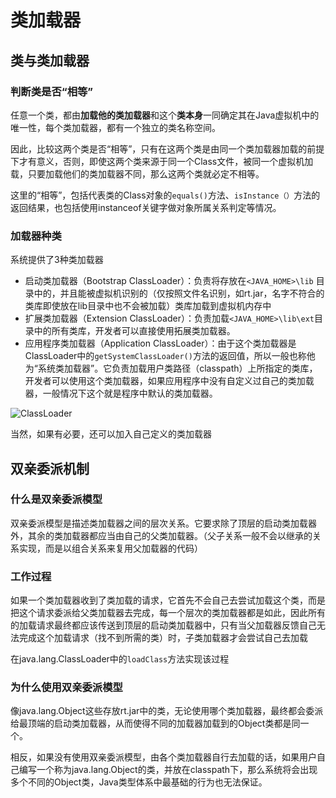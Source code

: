# 类加载器

## 类与类加载器

### 判断类是否“相等”

任意一个类，都由**加载他的类加载器**和这个**类本身**一同确定其在Java虚拟机中的唯一性，每个类加载器，都有一个独立的类名称空间。

因此，比较这两个类是否“相等”，只有在这两个类是由同一个类加载器加载的前提下才有意义，否则，即使这两个类来源于同一个Class文件，被同一个虚拟机加载，只要加载他们的类加载器不同，那么这两个类就必定不相等。

这里的“相等”，包括代表类的Class对象的`equals()`方法、`isInstance（）`方法的返回结果，也包括使用instanceof关键字做对象所属关系判定等情况。

### 加载器种类

系统提供了3种类加载器

- 启动类加载器（Bootstrap ClassLoader）：负责将存放在`<JAVA_HOME>\lib` 目录中的，并且能被虚拟机识别的（仅按照文件名识别，如rt.jar，名字不符合的类库即使放在lib目录中也不会被加载）类库加载到虚拟机内存中
- 扩展类加载器（Extension ClassLoader）：负责加载`<JAVA_HOME>\lib\ext`目录中的所有类库，开发者可以直接使用拓展类加载器。
- 应用程序类加载器（Application ClassLoader）：由于这个类加载器是ClassLoader中的`getSystemClassLoader()`方法的返回值，所以一般也称他为“系统类加载器”。它负责加载用户类路径（classpath）上所指定的类库，开发者可以使用这个类加载器，如果应用程序中没有自定义过自己的类加载器，一般情况下这个就是程序中默认的类加载器。

![ClassLoader](https://cdn.jsdelivr.net/gh/ddddjc/djcPicture@master/202312211943078.png)

当然，如果有必要，还可以加入自己定义的类加载器

## 双亲委派机制

### 什么是双亲委派模型

双亲委派模型是描述类加载器之间的层次关系。它要求除了顶层的启动类加载器外，其余的类加载器都应当由自己的父类加载器。（父子关系一般不会以继承的关系实现，而是以组合关系来复用父加载器的代码）

### 工作过程

如果一个类加载器收到了类加载的请求，它首先不会自己去尝试加载这个类，而是把这个请求委派给父类加载器去完成，每一个层次的类加载器都是如此，因此所有的加载请求最终都应该传送到顶层的启动类加载器中，只有当父加载器反馈自己无法完成这个加载请求（找不到所需的类）时，子类加载器才会尝试自己去加载

在java.lang.ClassLoader中的`loadClass`方法实现该过程

### 为什么使用双亲委派模型

像java.lang.Object这些存放rt.jar中的类，无论使用哪个类加载器，最终都会委派给最顶端的启动类加载器，从而使得不同的加载器加载到的Object类都是同一个。

相反，如果没有使用双亲委派模型，由各个类加载器自行去加载的话，如果用户自己编写一个称为java.lang.Object的类，并放在classpath下，那么系统将会出现多个不同的Object类，Java类型体系中最基础的行为也无法保证。